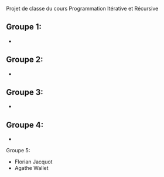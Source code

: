 Projet de classe du cours Programmation Itérative et Récursive

Groupe 1:
- 
- 

Groupe 2:
- 
- 

Groupe 3:
- 
- 

Groupe 4:
- 
- 

Groupe 5:
- Florian Jacquot
- Agathe Wallet